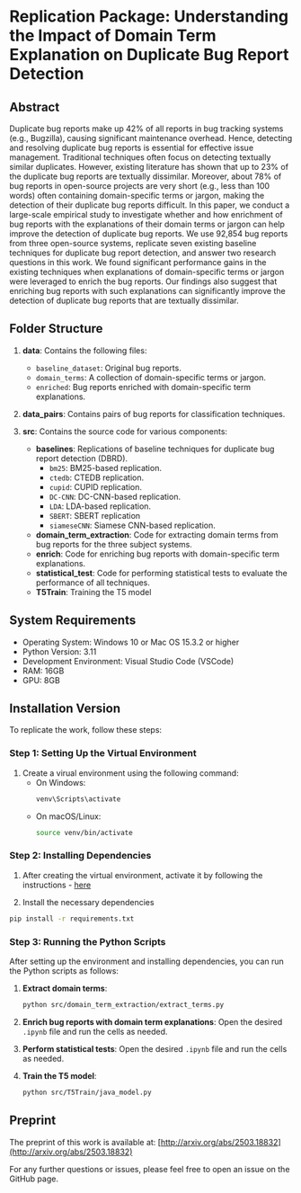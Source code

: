 # Replication Package: Understanding the Impact of Domain Term Explanation on Duplicate Bug Report Detection

## Abstract
Duplicate bug reports make up 42\% of all reports in bug tracking systems (e.g., Bugzilla), causing significant maintenance overhead. Hence, detecting and resolving duplicate bug reports is essential for effective issue management. Traditional techniques often focus on detecting textually similar duplicates. However, existing literature has shown that up to 23\% of the duplicate bug reports are textually dissimilar. Moreover, about  78\% of bug reports in open-source projects are very short (e.g., less than 100 words) often containing domain-specific terms or jargon, making the detection of their duplicate bug reports difficult. In this paper, we conduct a large-scale empirical study to investigate whether and how enrichment of bug reports with the explanations of their domain terms or jargon can help improve the detection of duplicate bug reports. We use  92,854 bug reports from three open-source systems, replicate seven existing baseline techniques for duplicate bug report detection, and answer two research questions in this work. We found significant performance gains in the existing techniques when explanations of domain-specific terms or jargon were leveraged to enrich the bug reports. Our findings also suggest that enriching bug reports with such explanations can significantly improve the detection of duplicate bug reports that are textually dissimilar.

## Folder Structure

1. **data**: Contains the following files:
   - `baseline_dataset`: Original bug reports.
   - `domain_terms`: A collection of domain-specific terms or jargon.
   - `enriched`: Bug reports enriched with domain-specific term explanations.

2. **data_pairs**: Contains pairs of bug reports for classification techniques.

3. **src**: Contains the source code for various components:
   - **baselines**: Replications of baseline techniques for duplicate bug report detection (DBRD).
     -  `bm25`: BM25-based replication.
     -  `ctedb`: CTEDB replication.
     -  `cupid`: CUPID replication.
     -  `DC-CNN`: DC-CNN-based replication.
     -  `LDA`: LDA-based replication.
     -  `SBERT`: SBERT replication
     -  `siameseCNN`: Siamese CNN-based replication.
   - **domain_term_extraction**: Code for extracting domain terms from bug reports for the three subject systems.
   - **enrich**: Code for enriching bug reports with domain-specific term explanations.
   - **statistical_test**: Code for performing statistical tests to evaluate the performance of all techniques.
   - **T5Train**: Training the T5 model


## System Requirements
- Operating System: Windows 10 or Mac OS 15.3.2 or higher
- Python Version: 3.11
- Development Environment:  Visual Studio Code (VSCode)
- RAM: 16GB
- GPU: 8GB

## Installation Version
To replicate the work, follow these steps:

### Step 1: Setting Up the Virtual Environment
1. Create a virual environment using the following command:
   - On Windows:
     ```sh
     venv\Scripts\activate
     ```
   - On macOS/Linux:
     ```sh
     source venv/bin/activate
     ```
### Step 2: Installing Dependencies

1. After creating the virtual environment, activate it by following the instructions -  [here](https://docs.python.org/3/library/venv.html)

2. Install the necessary dependencies
```sh
pip install -r requirements.txt
```

### Step 3: Running the Python Scripts
After setting up the environment and installing dependencies, you can run the Python scripts as follows:

1. **Extract domain terms**:
   ```sh
   python src/domain_term_extraction/extract_terms.py
   ```

2. **Enrich bug reports with domain term explanations**:
   Open the desired `.ipynb` file and run the cells as needed.

3. **Perform statistical tests**:
   Open the desired `.ipynb` file and run the cells as needed.

5. **Train the T5 model**:
   ```sh
   python src/T5Train/java_model.py

## Preprint
The preprint of this work is available at:
[http://arxiv.org/abs/2503.18832](http://arxiv.org/abs/2503.18832)

For any further questions or issues, please feel free to open an issue on the GitHub page.
